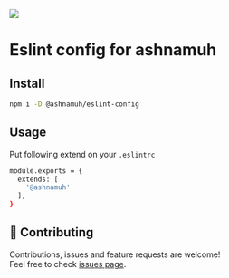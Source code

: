 <p>
  <img src="https://img.shields.io/badge/version-0.0.1-blue.svg?cacheSeconds=2592000" />
  <h1>Eslint config for ashnamuh</h1>
</p>


## Install

```sh
npm i -D @ashnamuh/eslint-config
```

## Usage

Put following extend on your `.eslintrc`
```sh
module.exports = {
  extends: [
    '@ashnamuh'
  ],
}
```


## 🤝 Contributing

Contributions, issues and feature requests are welcome!<br />Feel free to check [issues page](https://github.com/ashnamuh/eslint-config/issues).

